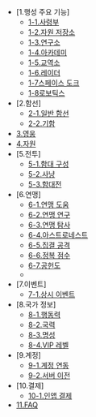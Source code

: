 * [1.행성 주요 기능]
  - [1-1.사령부](101CommandCenter.md)
  - [1-2.자원 저장소](102ResourceStorage.md)
  - [1-3.연구소](103Research.md)
  - [1-4.아카데미](104Academy.md)
  - [1-5.교역소](105TradingPost.md)
  - [1-6.레이더](106Radar.md)
  - [1-7스페이스 도크](107SpaceDock.md)
  - [1-8로보틱스](108RoboticsLab.md)
* [2.함선]
  - [2-1.일반 함선](201NormalShip.md)
  - [2-2.기함](202Flagship.md)
* [3.영웅](300Hero.md)
* [4.자원](400Resource.md)
* [5.전투]
  - [5-1.함대 구성](501FleetSet.md)
  - [5-2.사냥](502Hunt.md)
  - [5-3.함대전](503FleetBattle.md)
* [6.연맹]
  - [6-1.연맹 도움](601FedHelp.md)
  - [6-2.연맹 연구](602FedResearch.md)
  - [6-3.연맹 탐사](603FedExploration.md)
  - [6-4.아스트로네스트](604FedAstronest.md)
  - [6-5.집결 공격](605FedRallyAttack.md)
  - [6-6.정복 점수](606FedConquestScore.md)
  - [6-7.공헌도](607FedContribution.md)
  - ​
* [7.이벤트]
  - [7-1.상시 이벤트](701RegularEvent..md)
* [8.국가 정보]
  - [8-1.행동력](801ActionPoint.md)
  - [8-2.국력](802NationalPower.md)
  - [8-3.명성](803Fame.md)
  - [8-4.VIP 레벨](804VIPLevel.md)
* [9.계정]
  - [9-1.계정 연동](901ConnectAccount.md)
  - [9-2.서버 이전](902MoveServer.md)
* [10.결제]
  - [10-1.인앱 결제](1001InAppBilling.md)
* [11.FAQ](1100FAQ.md)

